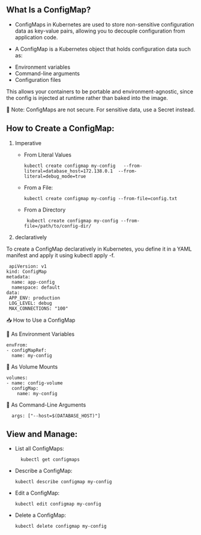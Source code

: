 What Is a ConfigMap?
-------------------

* ConfigMaps in Kubernetes are used to store non-sensitive configuration data as key-value pairs, allowing you to decouple configuration from application code.

* A ConfigMap is a Kubernetes object that holds configuration data such as:
 - Environment variables
 - Command-line arguments
 - Configuration files

This allows your containers to be portable and environment-agnostic, since the config is injected at runtime rather than baked into the image.

🔐 Note: ConfigMaps are not secure. For sensitive data, use a Secret instead.


How to Create a ConfigMap:
------------------------

1. Imperative

   * From Literal Values
   
         kubectl create configmap my-config   --from-literal=database_host=172.138.0.1  --from-literal=debug_mode=true

   *   From a File:
  
  	       kubectl create configmap my-config --from-file=config.txt
 

   * From a Directory

          kubectl create configmap my-config --from-file=/path/to/config-dir/
     
2.  declaratively
   
   To create a ConfigMap declaratively in Kubernetes, you define it in a YAML manifest and apply it using kubectl apply -f.

  	 apiVersion: v1
	kind: ConfigMap
	metadata:
	  name: app-config
	  namespace: default
	data:
 	 APP_ENV: production
 	 LOG_LEVEL: debug
 	 MAX_CONNECTIONS: "100"



📥 How to Use a ConfigMap

🔹 As Environment Variables

    envFrom:
    - configMapRef:
      name: my-config


🔹 As Volume Mounts

    volumes:
    - name: config-volume
      configMap:
        name: my-config


🔹 As Command-Line Arguments
    
      args: ["--host=$(DATABASE_HOST)"]

View and Manage:
----------------

- List all ConfigMaps:

    	kubectl get configmaps

- Describe a ConfigMap:

	  kubectl describe configmap my-config

- Edit a ConfigMap:

	  kubectl edit configmap my-config

- Delete a ConfigMap:

	  kubectl delete configmap my-config



